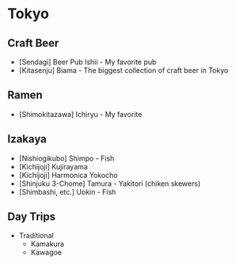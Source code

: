 # Tokyo

## Craft Beer

- [Sendagi] Beer Pub Ishii - My favorite pub
- [Kitasenju] Biama - The biggest collection of craft beer in Tokyo

## Ramen

- [Shimokitazawa] Ichiryu - My favorite

## Izakaya

- [Nishiogikubo] Shimpo - Fish
- [Kichijoji] Kujirayama
- [Kichijoji] Harmonica Yokocho
- [Shinjuku 3-Chome] Tamura - Yakitori (chiken skewers)
- [Shimbashi, etc.] Uokin - Fish

## Day Trips

- Traditional
  - Kamakura
  - Kawagoe
